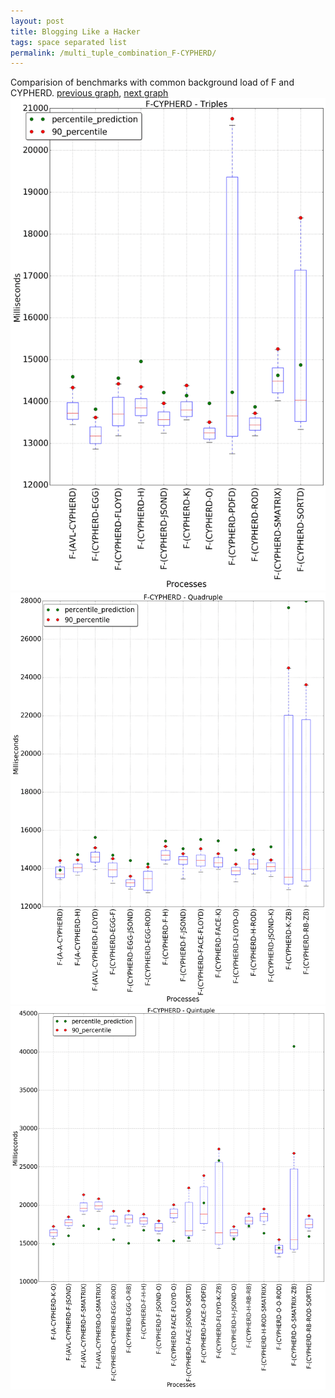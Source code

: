 ```yaml
---
layout: post
title: Blogging Like a Hacker
tags: space separated list
permalink: /multi_tuple_combination_F-CYPHERD/
---
```


Comparision of benchmarks with common background load of F and CYPHERD.
[previous graph](../multi_tuple_combination_F-A/), [next graph](../multi_tuple_combination_F-EGG/)
![graph figure](./images/triple/F/F-CYPHERD_box.png)![graph figure](./images/quadruple/F/F-CYPHERD_box.png)![graph figure](./images/quintuple/F/F-CYPHERD_box.png)